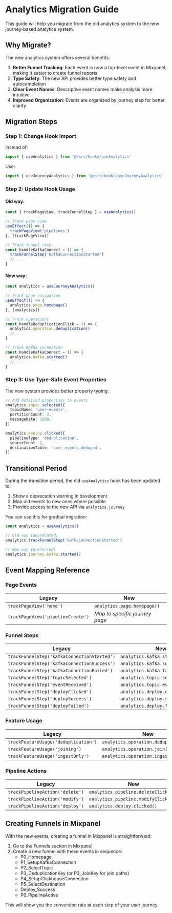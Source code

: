 # Analytics Migration Guide

This guide will help you migrate from the old analytics system to the new journey-based analytics system.

## Why Migrate?

The new analytics system offers several benefits:

1. **Better Funnel Tracking**: Each event is now a top-level event in Mixpanel, making it easier to create funnel reports
2. **Type Safety**: The new API provides better type safety and autocompletion
3. **Clear Event Names**: Descriptive event names make analysis more intuitive
4. **Improved Organization**: Events are organized by journey step for better clarity

## Migration Steps

### Step 1: Change Hook Import

Instead of:

```typescript
import { useAnalytics } from '@/src/hooks/useAnalytics'
```

Use:

```typescript
import { useJourneyAnalytics } from '@/src/hooks/useJourneyAnalytics'
```

### Step 2: Update Hook Usage

#### Old way:

```typescript
const { trackPageView, trackFunnelStep } = useAnalytics()

// Track page view
useEffect(() => {
  trackPageView('pipelines')
}, [trackPageView])

// Track funnel step
const handleKafkaConnect = () => {
  trackFunnelStep('kafkaConnectionStarted')
  // ...
}
```

#### New way:

```typescript
const analytics = useJourneyAnalytics()

// Track page navigation
useEffect(() => {
  analytics.page.homepage()
}, [analytics])

// Track operations
const handleDeduplicationClick = () => {
  analytics.operation.deduplication()
  // ...
}

// Track Kafka connection
const handleKafkaConnect = () => {
  analytics.kafka.started()
  // ...
}
```

### Step 3: Use Type-Safe Event Properties

The new system provides better property typing:

```typescript
// Add detailed properties to events
analytics.topic.selected({
  topicName: 'user-events',
  partitionCount: 3,
  messageRate: 1200,
})

analytics.deploy.clicked({
  pipelineType: 'deduplication',
  sourceCount: 2,
  destinationTable: 'user_events_deduped',
})
```

## Transitional Period

During the transition period, the old `useAnalytics` hook has been updated to:

1. Show a deprecation warning in development
2. Map old events to new ones where possible
3. Provide access to the new API via `analytics.journey`

You can use this for gradual migration:

```typescript
const analytics = useAnalytics()

// Old way (deprecated)
analytics.trackFunnelStep('kafkaConnectionStarted')

// New way (preferred)
analytics.journey.kafka.started()
```

## Event Mapping Reference

### Page Events

| Legacy                            | New                            |
| --------------------------------- | ------------------------------ |
| `trackPageView('home')`           | `analytics.page.homepage()`    |
| `trackPageView('pipelineCreate')` | _Map to specific journey page_ |

### Funnel Steps

| Legacy                                      | New                               |
| ------------------------------------------- | --------------------------------- |
| `trackFunnelStep('kafkaConnectionStarted')` | `analytics.kafka.started()`       |
| `trackFunnelStep('kafkaConnectionSuccess')` | `analytics.kafka.success()`       |
| `trackFunnelStep('kafkaConnectionFailed')`  | `analytics.kafka.failed()`        |
| `trackFunnelStep('topicSelected')`          | `analytics.topic.selected()`      |
| `trackFunnelStep('eventReceived')`          | `analytics.topic.eventReceived()` |
| `trackFunnelStep('deployClicked')`          | `analytics.deploy.clicked()`      |
| `trackFunnelStep('deploySuccess')`          | `analytics.deploy.success()`      |
| `trackFunnelStep('deployFailed')`           | `analytics.deploy.failed()`       |

### Feature Usage

| Legacy                               | New                                   |
| ------------------------------------ | ------------------------------------- |
| `trackFeatureUsage('deduplication')` | `analytics.operation.deduplication()` |
| `trackFeatureUsage('joining')`       | `analytics.operation.join()`          |
| `trackFeatureUsage('ingestOnly')`    | `analytics.operation.ingestOnly()`    |

### Pipeline Actions

| Legacy                          | New                                  |
| ------------------------------- | ------------------------------------ |
| `trackPipelineAction('delete')` | `analytics.pipeline.deleteClicked()` |
| `trackPipelineAction('modify')` | `analytics.pipeline.modifyClicked()` |
| `trackPipelineAction('deploy')` | `analytics.deploy.clicked()`         |

## Creating Funnels in Mixpanel

With the new events, creating a funnel in Mixpanel is straightforward:

1. Go to the Funnels section in Mixpanel
2. Create a new funnel with these events in sequence:
   - P0_Homepage
   - P1_SetupKafkaConnection
   - P2_SelectTopic
   - P3_DeduplicationKey (or P3_JoinKey for join paths)
   - P4_SetupClickhouseConnection
   - P5_SelectDestination
   - Deploy_Success
   - P6_PipelineActive

This will show you the conversion rate at each step of your user journey.
